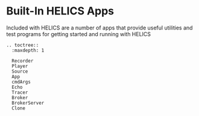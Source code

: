 # Built-In HELICS Apps

Included with HELICS are a number of apps that provide useful utilities and test programs for getting started and running with HELICS

```eval_rst
.. toctree::
  :maxdepth: 1

  Recorder
  Player
  Source
  App
  cmdArgs
  Echo
  Tracer
  Broker
  BrokerServer
  Clone
```
